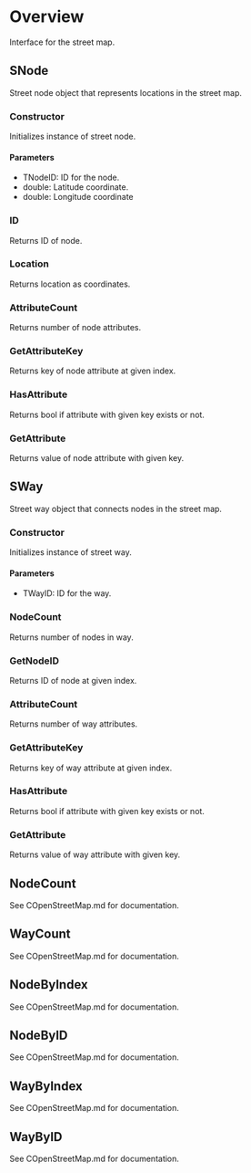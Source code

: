 # Overview
Interface for the street map.

## SNode
Street node object that represents locations in the street map.
### Constructor
Initializes instance of street node.
#### Parameters
* TNodeID: ID for the node.
* double: Latitude coordinate.
* double: Longitude coordinate
### ID
Returns ID of node.
### Location
Returns location as coordinates.
### AttributeCount
Returns number of node attributes.
### GetAttributeKey
Returns key of node attribute at given index.
### HasAttribute
Returns bool if attribute with given key exists or not.
### GetAttribute
Returns value of node attribute with given key.

## SWay
Street way object that connects nodes in the street map.
### Constructor
Initializes instance of street way.
#### Parameters
* TWayID: ID for the way.
### NodeCount
Returns number of nodes in way.
### GetNodeID
Returns ID of node at given index.
### AttributeCount
Returns number of way attributes.
### GetAttributeKey
Returns key of way attribute at given index.
### HasAttribute
Returns bool if attribute with given key exists or not.
### GetAttribute
Returns value of way attribute with given key.

## NodeCount
See COpenStreetMap.md for documentation.

## WayCount
See COpenStreetMap.md for documentation.

## NodeByIndex
See COpenStreetMap.md for documentation.

## NodeByID
See COpenStreetMap.md for documentation.

## WayByIndex
See COpenStreetMap.md for documentation.

## WayByID
See COpenStreetMap.md for documentation.
